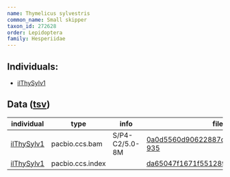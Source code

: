 ```yaml
---
name: Thymelicus sylvestris
common_name: Small skipper
taxon_id: 272628
order: Lepidoptera
family: Hesperiidae
---
```


## Individuals:

  * [ilThySylv1](ilThySylv1.md)

## Data ([tsv](Thymelicus_sylvestris_data.tsv))

| individual | type | info | file |
| ---------- | ---- | ---- | ---- |
| [ilThySylv1](ilThySylv1.md) | pacbio.ccs.bam | S/P4-C2/5.0-8M | [0a0d5560d90622887c611f62261e1581-935](https://darwin.cog.sanger.ac.uk/insects/Thymelicus_sylvestris/ilThySylv1/genomic_data/pacbio/m64097_191224_194147.ccs.bam) |
| [ilThySylv1](ilThySylv1.md) | pacbio.ccs.index |  | [da65047f1671f5512897500f1e9bafb5-2](https://darwin.cog.sanger.ac.uk/insects/Thymelicus_sylvestris/ilThySylv1/genomic_data/pacbio/m64097_191224_194147.ccs.bam.pbi) |
